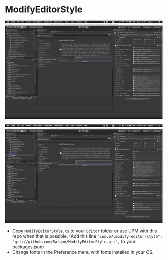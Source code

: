 # ModifyEditorStyle

![screenshot 1](ss1.png)

![screenshot 2](ss2.png)

- Copy `ModifyEditorStyle.cs` to your `Editor` folder or use UPM with this repo when that is possible. (Add this line `"com.e7.modify-editor-style": "git://github.com/5argon/ModifyEditorStyle.git",` to your packages.json)
- Change fonts in the Preference menu with fonts installed in your OS.
